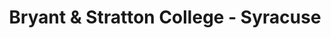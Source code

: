 ---
layout: repo
title: "Bryant & Stratton College - Syracuse"
id: 23159
permalink: repos/23159/
---